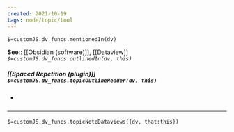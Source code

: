 ```yaml
---
created: 2021-10-19
tags: node/topic/tool
---
```

`$=customJS.dv_funcs.mentionedIn(dv)`


**See**:: [[Obsidian (software)]], [[Dataview]]
*`$=customJS.dv_funcs.outlinedIn(dv, this)`*

##### [[Spaced Repetition (plugin)]] `$=customJS.dv_funcs.topicOutlineHeader(dv, this)`

- 

### <hr class="dataviews"/>

`$=customJS.dv_funcs.topicNoteDataviews({dv, that:this})`

